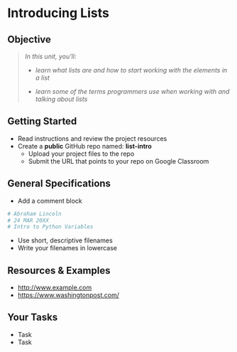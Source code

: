 
# Introducing Lists

## Objective

> *In this unit, you'll:*
>
> - *learn what lists are and how to start working with the elements in a list*
>
> - *learn some of the terms programmers use when working with and talking about lists*
> 

## Getting Started

- Read instructions and review the project resources
- Create a **public** GitHub repo named: **list-intro**
    - Upload your project files to the repo
    - Submit the URL that points to your repo on Google Classroom

## General Specifications

- Add a comment block 
```python
# Abraham Lincoln
# 24 MAR 20XX
# Intro to Python Variables
```
- Use short, descriptive filenames
- Write your filenames in lowercase

## Resources & Examples

- http://www.example.com
- https://www.washingtonpost.com/

## Your Tasks

- Task
- Task
